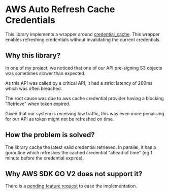 # AWS Auto Refresh Cache Credentials
This library implements a wrapper around [credential_cache](https://github.com/aws/aws-sdk-go-v2/blob/main/aws/credential_cache.go).
This wrapper enables refreshing credentials without invalidating the current credentials.

## Why this library?
In one of my project, we noticed that one of our API pre-signing S3 objects was sometimes slower than expected.

As this API was called by a critical API, it had a strict latency of 200ms which was often breached.

The root cause was due to aws cache credential provider having a blocking "Retrieve" when token expired.

Given that our system is receiving low traffic, this was even more penalising for our API as token might not be refreshed on time.

## How the problem is solved?
The library cache the latest valid credential retrieved.
In parallel, it has a goroutine which refreshes the cached credential "ahead of time" (eg 1 minute before the credential expires).

## Why AWS SDK GO V2 does not support it?
There is a [pending feature request](https://github.com/aws/aws-sdk-go-v2/issues/2000) to ease the implementation.
